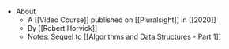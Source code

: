 - About
	- A [[Video Course]] published on [[Pluralsight]] in [[2020]]
	- By [[Robert Horvick]]
	- Notes: Sequel to [[Algorithms and Data Structures - Part 1]]